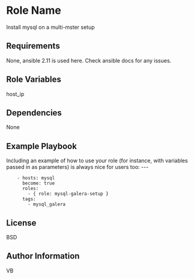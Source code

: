 Role Name
=========

Install mysql on a multi-mster setup

Requirements
------------
None, ansible 2.11 is used here. Check ansible docs for any issues.

Role Variables
--------------

host_ip


Dependencies
------------

None

Example Playbook
----------------

Including an example of how to use your role (for instance, with variables passed in as parameters) is always nice for users too:
        ---

        - hosts: mysql
          become: true
          roles:
            - { role: mysql-galera-setup }
          tags:
            - mysql_galera

License
-------

BSD

Author Information
------------------

VB
